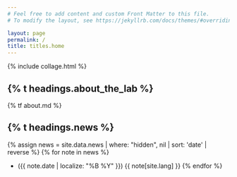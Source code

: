 ```yaml
---
# Feel free to add content and custom Front Matter to this file.
# To modify the layout, see https://jekyllrb.com/docs/themes/#overriding-theme-defaults

layout: page
permalink: /
title: titles.home
---
```

{% include collage.html %}

## {% t headings.about_the_lab %}

{% tf about.md %}

## {% t headings.news %}

{% assign news = site.data.news | where: "hidden", nil | sort: 'date' | reverse %}
{% for note in news %}
* ({{ note.date | localize: "%B %Y" }}) {{ note[site.lang] }}
{% endfor %}
